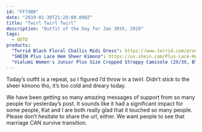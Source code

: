 ```yaml
---
id: "FF74B0"
date: "2019-01-30T21:20:00.000Z"
title: "Twirl Twirl Twirl"
description: "Outfit of the Day for Jan 30th, 2019"
tags:
  - OOTD
products:
  "Torrid Black Floral Challis Midi Dress": https://www.torrid.com/product/black-floral-challis-midi-dress/11650626.html
  "SHEIN Plus Lace Hem Sheer Kimono": https://us.shein.com/Plus-Lace-Hem-Sheer-Kimono-p-574568-cat-1940.html
  "Vialumi Women's Junior Plus Size Cropped Strappy Camisole (2X/3X, Black)": https://www.amazon.com/exec/obidos/ASIN/B07GQ11R9P/curvyandtrans-20
---
```

Today’s outfit is a repeat, so I figured I’d throw in a twirl. Didn’t stick to the sheer kimono tho, it’s too cold and dreary today.

We have been getting so many amazing messages of support from so many people for yesterday’s post. It sounds like it had a significant impact for some people, Kat and I are both really glad that it touched so many people. Please don’t hesitate to share the url, either. We want people to see that marriage CAN survive transition.
